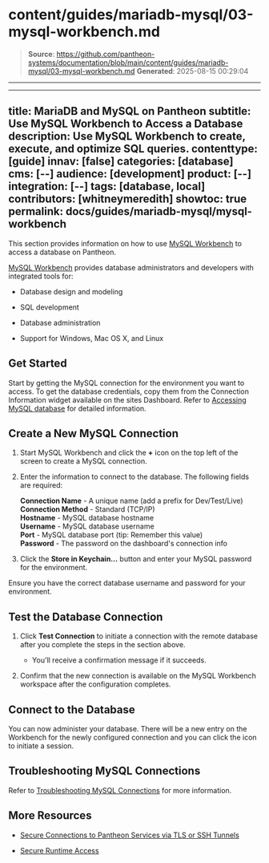 # content/guides/mariadb-mysql/03-mysql-workbench.md

> **Source**: https://github.com/pantheon-systems/documentation/blob/main/content/guides/mariadb-mysql/03-mysql-workbench.md
> **Generated**: 2025-08-15 00:29:04

---

---
title: MariaDB and MySQL on Pantheon
subtitle: Use MySQL Workbench to Access a Database
description: Use MySQL Workbench to create, execute, and optimize SQL queries.
contenttype: [guide]
innav: [false]
categories: [database]
cms: [--]
audience: [development]
product: [--]
integration: [--]
tags: [database, local]
contributors: [whitneymeredith]
showtoc: true
permalink: docs/guides/mariadb-mysql/mysql-workbench
---

This section provides information on how to use [MySQL Workbench](https://dev.mysql.com/downloads/workbench/) to access a database on Pantheon.

[MySQL Workbench](https://dev.mysql.com/downloads/workbench/) provides database administrators and developers with integrated tools for:

- Database design and modeling

- SQL development

- Database administration

- Support for Windows, Mac OS X, and Linux

## Get Started

Start by getting the MySQL connection for the environment you want to access. To get the database credentials, copy them from the Connection Information widget available on the sites Dashboard. Refer to [Accessing MySQL database](/guides/mariadb-mysql/mysql-access) for detailed information.

## Create a New MySQL Connection

1. Start MySQL Workbench and click the **+** icon on the top left of the screen to create a MySQL connection.

1. Enter the information to connect to the database. The following fields are required:

    **Connection Name** - A unique name (add a prefix for Dev/Test/Live)  
    **Connection Method** - Standard (TCP/IP)  
    **Hostname** - MySQL database hostname  
    **Username** - MySQL database username  
    **Port** - MySQL database port (tip: Remember this value)  
    **Password** - The password on the dashboard's connection info<br />

1. Click the **Store in Keychain...** button and enter your MySQL password for the environment.

<Alert title="Note" type="info">

Ensure you have the correct database username and password for your environment.

</Alert>

## Test the Database Connection

1. Click **Test Connection** to initiate a connection with the remote database after you complete the steps in the section above.

    -  You'll receive a confirmation message if it succeeds.

1. Confirm that the new connection is available on the MySQL Workbench workspace after the configuration completes.

## Connect to the Database

You can now administer your database. There will be a new entry on the Workbench for the newly configured connection and you can click the icon to initiate a session.

## Troubleshooting MySQL Connections

Refer to [Troubleshooting MySQL Connections](/guides/mariadb-mysql/mysql-access#troubleshooting-mysql-connections) for more information.

## More Resources

- [Secure Connections to Pantheon Services via TLS or SSH Tunnels](/guides/secure-development/ssh-tunnels)

- [Secure Runtime Access](/guides/secure-development/secure-runtime-access)
